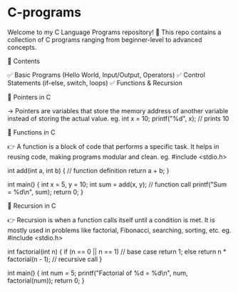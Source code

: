 # C-programs
Welcome to my C Language Programs repository! 🚀
This repo contains a collection of C programs ranging from beginner-level to advanced concepts.

📂 Contents

✅ Basic Programs (Hello World, Input/Output, Operators)
✅ Control Statements (if-else, switch, loops)
✅ Functions & Recursion

🔹 Pointers in C

-> Pointers are variables that store the memory address of another variable instead of storing the actual value.
eg. 
int x = 10;
printf("%d", x);   // prints 10

🔹 Functions in C

👉 A function is a block of code that performs a specific task. It helps in reusing code, making programs modular and clean.
eg. #include <stdio.h>

int add(int a, int b) {   // function definition
    return a + b;
}

int main() {
    int x = 5, y = 10;
    int sum = add(x, y);  // function call
    printf("Sum = %d\n", sum);
    return 0;
}

🔹 Recursion in C

👉 Recursion is when a function calls itself until a condition is met. It is mostly used in problems like factorial, Fibonacci, searching, sorting, etc.
eg. 
#include <stdio.h>

int factorial(int n) {
    if (n == 0 || n == 1)   // base case
        return 1;
    else
        return n * factorial(n - 1);  // recursive call
}

int main() {
    int num = 5;
    printf("Factorial of %d = %d\n", num, factorial(num));
    return 0;
}
